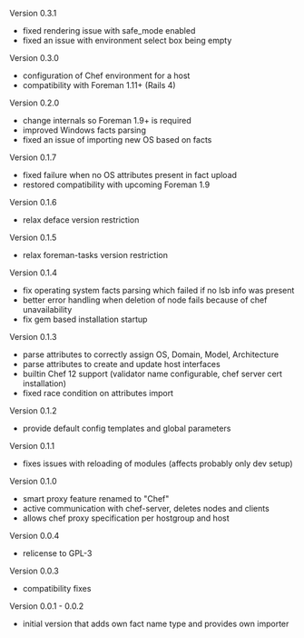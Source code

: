 Version 0.3.1

* fixed rendering issue with safe_mode enabled
* fixed an issue with environment select box being empty

Version 0.3.0

* configuration of Chef environment for a host
* compatibility with Foreman 1.11+ (Rails 4)

Version 0.2.0
* change internals so Foreman 1.9+ is required
* improved Windows facts parsing
* fixed an issue of importing new OS based on facts

Version 0.1.7
* fixed failure when no OS attributes present in fact upload
* restored compatibility with upcoming Foreman 1.9

Version 0.1.6
* relax deface version restriction

Version 0.1.5
* relax foreman-tasks version restriction

Version 0.1.4
* fix operating system facts parsing which failed if no lsb info was present
* better error handling when deletion of node fails because of chef unavailability
* fix gem based installation startup

Version 0.1.3
* parse attributes to correctly assign OS, Domain, Model, Architecture
* parse attributes to create and update host interfaces
* builtin Chef 12 support (validator name configurable, chef server cert installation)
* fixed race condition on attributes import

Version 0.1.2
* provide default config templates and global parameters

Version 0.1.1
* fixes issues with reloading of modules (affects probably only dev setup)

Version 0.1.0
* smart proxy feature renamed to "Chef"
* active communication with chef-server, deletes nodes and clients
* allows chef proxy specification per hostgroup and host

Version 0.0.4
* relicense to GPL-3

Version 0.0.3
* compatibility fixes

Version 0.0.1 - 0.0.2
* initial version that adds own fact name type and provides own importer
